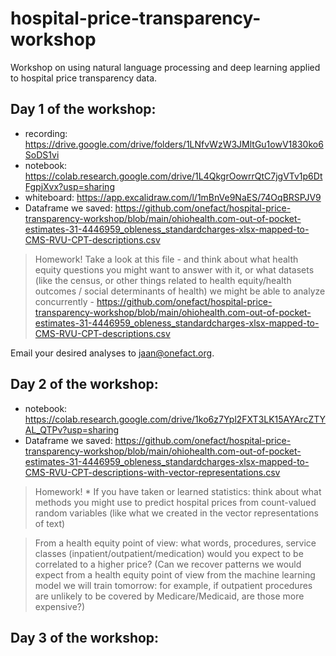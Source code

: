 # hospital-price-transparency-workshop
Workshop on using natural language processing and deep learning applied to hospital price transparency data. 

## Day 1 of the workshop:

* recording: https://drive.google.com/drive/folders/1LNfvWzW3JMltGu1owV1830ko6SoDS1vi
* notebook: https://colab.research.google.com/drive/1L4QkgrOowrrQtC7jgVTv1p6DtFgpjXvx?usp=sharing
* whiteboard: https://app.excalidraw.com/l/1mBnVe9NaES/74OqBRSPJV9
* Dataframe we saved: https://github.com/onefact/hospital-price-transparency-workshop/blob/main/ohiohealth.com-out-of-pocket-estimates-31-4446959_obleness_standardcharges-xlsx-mapped-to-CMS-RVU-CPT-descriptions.csv

> Homework! Take a look at this file - and think about what health equity questions you might want to answer with it, or what datasets (like the census, or other things related to health equity/health outcomes / social determinants of health) we might be able to analyze concurrently - https://github.com/onefact/hospital-price-transparency-workshop/blob/main/ohiohealth.com-out-of-pocket-estimates-31-4446959_obleness_standardcharges-xlsx-mapped-to-CMS-RVU-CPT-descriptions.csv

Email your desired analyses to jaan@onefact.org.

## Day 2 of the workshop:

* notebook: https://colab.research.google.com/drive/1ko6z7Ypl2FXT3LK15AYArcZTYAL_QTPv?usp=sharing
* Dataframe we saved: https://github.com/onefact/hospital-price-transparency-workshop/blob/main/ohiohealth.com-out-of-pocket-estimates-31-4446959_obleness_standardcharges-xlsx-mapped-to-CMS-RVU-CPT-descriptions-with-vector-representations.csv

> Homework! * If you have taken or learned statistics: think about what methods you might use to predict hospital prices from count-valued random variables (like what we created in the vector representations of text)

> From a health equity point of view: what words, procedures, service classes (inpatient/outpatient/medication) would you expect to be correlated to a higher price? (Can we recover patterns we would expect from a health equity point of view from the machine learning model we will train tomorrow: for example, if outpatient procedures are unlikely to be covered by Medicare/Medicaid, are those more expensive?)

## Day 3 of the workshop:
